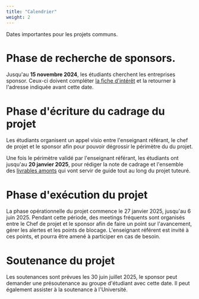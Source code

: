 ```yaml
---
title: "Calendrier"
weight: 2
---
```


Dates importantes pour les projets communs.


# Phase de recherche de sponsors.

Jusqu'au **15 novembre 2024**, les étudiants cherchent les entreprises sponsor. Ceux-ci doivent compléter [la fiche d'intérêt](/assets/templates/06_fiche_d_interet.pdf) et la retourner à l'adresse indiquée avant cette date.

# Phase d'écriture du cadrage du projet

Les étudiants organisent un appel visio entre l'enseignant référant, le chef de projet et le sponsor afin pour pouvoir dégrossir le périmètre du du projet.

Une fois le périmètre validé par l'enseignant référant, les étudiants ont jusqu'au **20 janvier 2025**, pour rédiger la note de cadrage et l'ensemble des [livrables amonts](/services/livrables/) qui vont servir de guide tout au long du projet tuteuré.

# Phase d'exécution du projet

La phase opérationnelle du projet commence le 27 janvier 2025, jusqu'au 6 juin 2025. Pendant cette période, des meetings fréquents sont organisés entre le Chef de projet et le sponsor afin de faire un point sur l'avancement, gérer les alertes et les points de blocage. L'enseignant référent est invité à ces points, et pourra être amené à participer en cas de besoin.

# Soutenance du projet

Les soutenances sont prévues les 30 juin juillet 2025, le sponsor peut demander une présoutenance au groupe d'étudiant avec cette date. Il peut également assister à la soutenance à l'Université.
